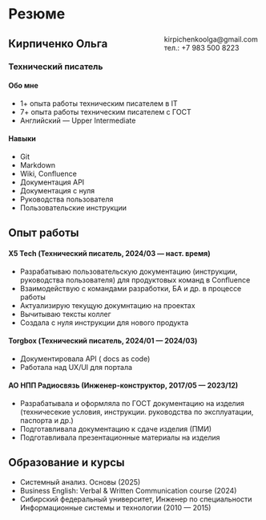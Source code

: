 # Резюме

<span style="float:right;padding:6px"> 
  kirpichenkoolga@gmail.com <br> тел.: +7 983 500 8223
</span>

## Кирпиченко Ольга
### Технический писатель 

#### Обо мне
* 1+ опыта работы техническим писателем в IT
* 7+ опыта работы техническим писателем с ГОСТ
* Английский — Upper Intermediate

#### Навыки
* Git
* Markdown
* Wiki, Confluence
* Документация API
* Документация с нуля
* Руководства пользователя
* Пользовательские инструкции


## Опыт работы

#### X5 Tech (Технический писатель, 2024/03 — наст. время) 

* Разрабатываю пользовательскую документацию (инструкции, руководства пользователя) для продуктовых команд в Confluence
* Взаимодействую с командами разработки, БА и др. в процессе работы
* Актуализирую текущую докумнтацию на проектах
* Вычитываю тексты коллег
* Создала с нуля инструкции для нового продукта


#### Torgbox (Технический писатель, 2024/01 — 2024/03) 

* Документировала API ( docs as code)
* Работала над UX/UI для портала

#### АО НПП Радиосвязь (Инженер-конструктор, 2017/05 — 2023/12)

* Разрабатывала и оформляла по ГОСТ документацию на изделия (техничесекие условия, инструкции. руководства по эксплуатации, паспорта и др.)
* Подготавливала документацию к сдаче изделия (ПМИ)
* Подготавливала презентационные материалы на изделия


## Образование и курсы

* Системный анализ. Основы (2025)
* Business English: Verbal & Written Communication course (2024)
* Сибирский федеральный университет, Инженер по специальности Информационные системы и технологии (2010 — 2015)